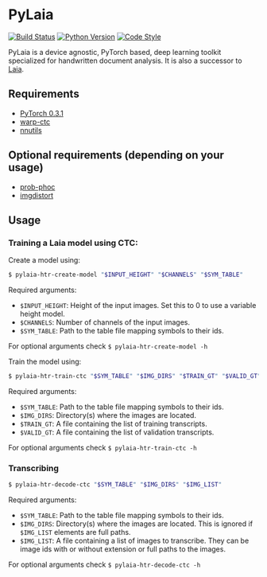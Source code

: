 # PyLaia

[![Build Status](https://travis-ci.com/jpuigcerver/PyLaia.svg?token=HF64eTvPxEUcjjUPXpgm&branch=master)](https://travis-ci.com/jpuigcerver/PyLaia)
[![Python Version](https://img.shields.io/badge/python-2.7%2C%203.5%2C%203.6-blue.svg)](https://www.python.org/)
[![Code Style](https://img.shields.io/badge/code%20style-black-000000.svg)](https://github.com/ambv/black)

PyLaia is a device agnostic, PyTorch based, deep learning toolkit specialized for handwritten document analysis. It is also a successor to [Laia](https://github.com/jpuigcerver/Laia).

## Requirements

- [PyTorch 0.3.1](https://pytorch.org)
- [warp-ctc](./third_party/warp-ctc)
- [nnutils](./third_party/nnutils)

## Optional requirements (depending on your usage)

- [prob-phoc](./third_party/prob-phoc)
- [imgdistort](./third_party/imgdistort)

## Usage

### Training a Laia model using CTC:

Create a model using:

```bash
$ pylaia-htr-create-model "$INPUT_HEIGHT" "$CHANNELS" "$SYM_TABLE"
```

Required arguments:

- `$INPUT_HEIGHT`: Height of the input images. Set this to 0 to use a variable height model.
- `$CHANNELS`: Number of channels of the input images.
- `$SYM_TABLE`: Path to the table file mapping symbols to their ids.

For optional arguments check `$ pylaia-htr-create-model -h`

Train the model using:

```bash
$ pylaia-htr-train-ctc "$SYM_TABLE" "$IMG_DIRS" "$TRAIN_GT" "$VALID_GT"
```

Required arguments:

- `$SYM_TABLE`: Path to the table file mapping symbols to their ids.
- `$IMG_DIRS`: Directory(s) where the images are located.
- `$TRAIN_GT`: A file containing the list of training transcripts.
- `$VALID_GT`: A file containing the list of validation transcripts.

For optional arguments check `$ pylaia-htr-train-ctc -h`

### Transcribing

```bash
$ pylaia-htr-decode-ctc "$SYM_TABLE" "$IMG_DIRS" "$IMG_LIST"
```

Required arguments:

- `$SYM_TABLE`: Path to the table file mapping symbols to their ids.
- `$IMG_DIRS`: Directory(s) where the images are located. This is ignored if `$IMG_LIST` elements are full paths.
- `$IMG_LIST`: A file containing a list of images to transcribe. They can be image ids with or without extension or full paths to the images.

For optional arguments check `$ pylaia-htr-decode-ctc -h`
